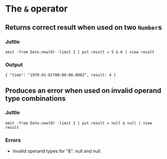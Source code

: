 The `&` operator
================

Returns correct result when used on two `Number`s
-------------------------------------------------

### Juttle

    emit -from Date.new(0) -limit 1 | put result = 5 & 6 | view result

### Output

    { "time": "1970-01-01T00:00:00.000Z", result: 4 }

Produces an error when used on invalid operand type combinations
----------------------------------------------------------------

### Juttle

    emit -from Date.new(0) -limit 1 | put result = null & null | view result

### Errors

  * Invalid operand types for "&": null and null.
